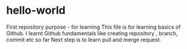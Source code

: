 # hello-world
First repository purpose - for learning
This file is for learning basics of Github.
I learnt Github fundamentals like creating repository , branch, commit etc so far
Next step is to learn pull and merge request.

